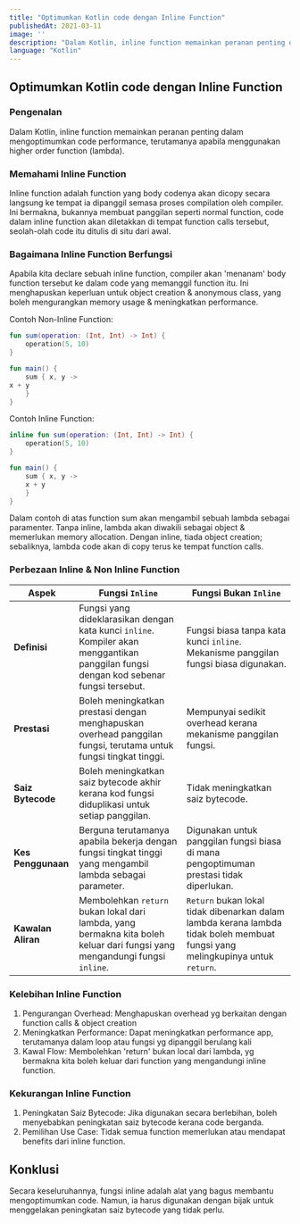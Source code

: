 ```yaml
---
title: "Optimumkan Kotlin code dengan Inline Function"
publishedAt: 2021-03-11
image: ''
description: "Dalam Kotlin, inline function memainkan peranan penting dalam mengoptimumkan code performance, terutamanya apabila menggunakan higher order function (lambda)."
language: "Kotlin"
---
```


## Optimumkan Kotlin code dengan Inline Function

### Pengenalan
Dalam Kotlin, inline function memainkan peranan penting dalam mengoptimumkan code performance, terutamanya apabila menggunakan higher order function (lambda). 

### Memahami Inline Function
Inline function adalah function yang body codenya akan dicopy secara langsung ke tempat ia dipanggil semasa proses compilation oleh compiler. Ini bermakna, bukannya membuat panggilan seperti normal function, code dalam inline function akan diletakkan di tempat function calls tersebut, seolah-olah code itu ditulis di situ dari awal. 

### Bagaimana Inline Function Berfungsi
Apabila kita declare sebuah inline function, compiler akan 'menanam' body function tersebut ke dalam code yang memanggil function itu. Ini menghapuskan keperluan untuk object creation & anonymous class, yang boleh mengurangkan memory  usage & meningkatkan performance.

Contoh Non-Inline Function:
```kotlin
fun sum(operation: (Int, Int) -> Int) {
    operation(5, 10)
}

fun main() {
    sum { x, y ->
x + y
    }
}
```

Contoh Inline Function:
```kotlin
inline fun sum(operation: (Int, Int) -> Int) {
    operation(5, 10)
}

fun main() {
    sum { x, y ->
    x + y
    }
}
```

Dalam contoh di atas function sum akan mengambil sebuah lambda sebagai paramenter. Tanpa inline, lambda akan diwakili sebagai object & memerlukan memory allocation. Dengan inline, tiada object creation; sebaliknya, lambda code akan di copy terus ke tempat function calls.

### Perbezaan Inline & Non Inline Function
| Aspek | Fungsi `Inline` | Fungsi Bukan `Inline` |
|-------|-----------------|-----------------------|
| **Definisi** | Fungsi yang dideklarasikan dengan kata kunci `inline`. Kompiler akan menggantikan panggilan fungsi dengan kod sebenar fungsi tersebut. | Fungsi biasa tanpa kata kunci `inline`. Mekanisme panggilan fungsi biasa digunakan. |
| **Prestasi** | Boleh meningkatkan prestasi dengan menghapuskan overhead panggilan fungsi, terutama untuk fungsi tingkat tinggi. | Mempunyai sedikit overhead kerana mekanisme panggilan fungsi. |
| **Saiz Bytecode** | Boleh meningkatkan saiz bytecode akhir kerana kod fungsi diduplikasi untuk setiap panggilan. | Tidak meningkatkan saiz bytecode. |
| **Kes Penggunaan** | Berguna terutamanya apabila bekerja dengan fungsi tingkat tinggi yang mengambil lambda sebagai parameter. | Digunakan untuk panggilan fungsi biasa di mana pengoptimuman prestasi tidak diperlukan. |
| **Kawalan Aliran** | Membolehkan `return` bukan lokal dari lambda, yang bermakna kita boleh keluar dari fungsi yang mengandungi fungsi `inline`. | `Return` bukan lokal tidak dibenarkan dalam lambda kerana lambda tidak boleh membuat fungsi yang melingkupinya untuk `return`. |

### Kelebihan Inline Function
1. Pengurangan Overhead: Menghapuskan overhead yg berkaitan dengan function calls & object creation
2. Meningkatkan Performance: Dapat meningkatkan performance app, terutamanya dalam loop atau fungsi yg dipanggil berulang kali
3. Kawal Flow: Membolehkan 'return' bukan local dari lambda, yg bermakna kita boleh keluar dari function yang mengandungi inline function.

### Kekurangan Inline Function
1. Peningkatan Saiz Bytecode: Jika digunakan secara berlebihan, boleh menyebabkan peningkatan saiz bytecode kerana code berganda.
2. Pemilihan Use Case: Tidak semua function memerlukan atau mendapat benefits dari inline function.

## Konklusi
Secara keseluruhannya, fungsi inline adalah alat yang bagus membantu mengoptimumkan code. Namun, ia harus digunakan dengan bijak untuk menggelakan peningkatan saiz bytecode yang tidak perlu.